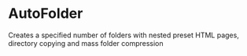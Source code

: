 # AutoFolder
Creates a specified number of folders with nested preset HTML pages, directory copying and mass folder compression
